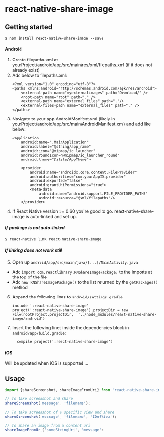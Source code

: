 
# react-native-share-image

## Getting started

`$ npm install react-native-share-image --save`

#### Android

1. Create filepaths.xml at yourProject/android/app/src/main/res/xml/filepaths.xml (if it does not already exist)
2. Add below to filepaths.xml:
	```
	<?xml version="1.0" encoding="utf-8"?>
	<paths xmlns:android="http://schemas.android.com/apk/res/android">
		<external-path name="myexternalimages" path="Download/" />
		<root-path name="root" path="." />
		<external-path name="external_files" path="."/>
		<external-files-path name="external_files" path="." />
	</paths>
	```
3. Navigate to your app AndroidManifest.xml (likely in yourProject/android/app/src/main/AndroidManifest.xml) and add <provider> like below:
	```
	<application
        android:name=".MainApplication"
        android:label="@string/app_name"
        android:icon="@mipmap/ic_launcher"
        android:roundIcon="@mipmap/ic_launcher_round"
        android:theme="@style/AppTheme">

        <provider
            android:name="androidx.core.content.FileProvider"
            android:authorities="com.yourAppID.provider"
            android:exported="false"
            android:grantUriPermissions="true">
            <meta-data
                android:name="android.support.FILE_PROVIDER_PATHS"
                android:resource="@xml/filepaths"/>
        </provider>
	```
4. If React Native version >= 0.60 you're good to go. react-native-share-image is auto-linked and set up.

##### If package is not auto-linked
`$ react-native link react-native-share-image`

##### If linking does not work still
5. Open up `android/app/src/main/java/[...]/MainActivity.java`
  - Add `import com.reactlibrary.RNShareImagePackage;` to the imports at the top of the file
  - Add `new RNShareImagePackage()` to the list returned by the `getPackages()` method
6. Append the following lines to `android/settings.gradle`:
  	```
  	include ':react-native-share-image'
  	project(':react-native-share-image').projectDir = new File(rootProject.projectDir, 	'../node_modules/react-native-share-image/android')
  	```
7. Insert the following lines inside the dependencies block in `android/app/build.gradle`:
  	```
      compile project(':react-native-share-image')
  	```

#### iOS
Will be updated when iOS is supported ...

## Usage
```javascript
import {shareScreenshot, shareImageFromUri} from 'react-native-share-image';

// To take screenshot and share
shareScreenshot('message', 'filename');

// To take screenshot of a specific view and share
shareScreenshot('message', 'filename', 'IDofView');

// To share an image from a content uri
shareImageFromUri('someStringUri', 'message')
```
  